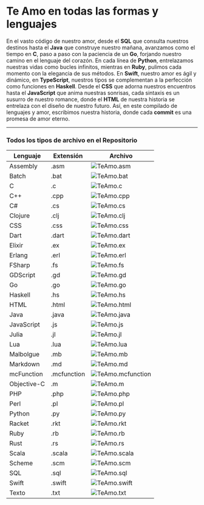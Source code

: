 # Te Amo en todas las formas y lenguajes

En el vasto código de nuestro amor, desde el **SQL** que consulta nuestros destinos hasta el **Java** que construye nuestro mañana, avanzamos como el tiempo en **C**, paso a paso con la paciencia de un **Go**, forjando nuestro camino en el lenguaje del corazón. En cada línea de **Python**, entrelazamos nuestras vidas como bucles infinitos, mientras en **Ruby**, pulimos cada momento con la elegancia de sus métodos. En **Swift**, nuestro amor es ágil y dinámico, en **TypeScript**, nuestros tipos se complementan a la perfección como funciones en **Haskell**. Desde el **CSS** que adorna nuestros encuentros hasta el **JavaScript** que anima nuestras sonrisas, cada sintaxis es un susurro de nuestro romance, donde el **HTML** de nuestra historia se entrelaza con el diseño de nuestro futuro. Así, en este compilado de lenguajes y amor, escribimos nuestra historia, donde cada **commit** es una promesa de amor eterno.

---

### Todos los tipos de archivo en el Repositorio

| Lenguaje | Extensión | Archivo |
|------------------|-----------|-------|
| Assembly         | .asm      | ![TeAmo.asm](https://img.shields.io/badge/TeAmo-.asm-ffb3e6) |
| Batch            | .bat      | ![TeAmo.bat](https://img.shields.io/badge/TeAmo-.bat-ffb3e6) |
| C                | .c        | ![TeAmo.c](https://img.shields.io/badge/TeAmo-.c-ffb3e6) |
| C++              | .cpp      | ![TeAmo.cpp](https://img.shields.io/badge/TeAmo-.cpp-ffb3e6) |
| C#               | .cs       | ![TeAmo.cs](https://img.shields.io/badge/TeAmo-.cs-ffb3e6) |
| Clojure          | .clj      | ![TeAmo.clj](https://img.shields.io/badge/TeAmo-.clj-ffb3e6) |
| CSS              | .css      | ![TeAmo.css](https://img.shields.io/badge/TeAmo-.css-ffb3e6) |
| Dart             | .dart     | ![TeAmo.dart](https://img.shields.io/badge/TeAmo-.dart-ffb3e6) |
| Elixir           | .ex       | ![TeAmo.ex](https://img.shields.io/badge/TeAmo-.ex-ffb3e6) |
| Erlang           | .erl      | ![TeAmo.erl](https://img.shields.io/badge/TeAmo-.erl-ffb3e6) |
| FSharp           | .fs       | ![TeAmo.fs](https://img.shields.io/badge/TeAmo-.fs-ffb3e6) |
| GDScript         | .gd       | ![TeAmo.gd](https://img.shields.io/badge/TeAmo-.gd-ffb3e6) |
| Go               | .go       | ![TeAmo.go](https://img.shields.io/badge/TeAmo-.go-ffb3e6) |
| Haskell          | .hs       | ![TeAmo.hs](https://img.shields.io/badge/TeAmo-.hs-ffb3e6) |
| HTML             | .html     | ![TeAmo.html](https://img.shields.io/badge/TeAmo-.html-ffb3e6) |
| Java             | .java     | ![TeAmo.java](https://img.shields.io/badge/TeAmo-.java-ffb3e6) |
| JavaScript       | .js       | ![TeAmo.js](https://img.shields.io/badge/TeAmo-.js-ffb3e6) |
| Julia            | .jl       | ![TeAmo.jl](https://img.shields.io/badge/TeAmo-.jl-ffb3e6) |
| Lua              | .lua      | ![TeAmo.lua](https://img.shields.io/badge/TeAmo-.lua-ffb3e6) |
| Malbolgue        | .mb       | ![TeAmo.mb](https://img.shields.io/badge/TeAmo-.mb-ffb3e6) |
| Markdown         | .md       | ![TeAmo.md](https://img.shields.io/badge/TeAmo-.md-ffb3e6) |
| mcFunction       | .mcfunction | ![TeAmo.mcfunction](https://img.shields.io/badge/TeAmo-.mcfunction-ffb3e6) |
| Objective-C      | .m        | ![TeAmo.m](https://img.shields.io/badge/TeAmo-.m-ffb3e6) |
| PHP              | .php      | ![TeAmo.php](https://img.shields.io/badge/TeAmo-.php-ffb3e6) |
| Perl             | .pl       | ![TeAmo.pl](https://img.shields.io/badge/TeAmo-.pl-ffb3e6) |
| Python           | .py       | ![TeAmo.py](https://img.shields.io/badge/TeAmo-.py-ffb3e6) |
| Racket           | .rkt      | ![TeAmo.rkt](https://img.shields.io/badge/TeAmo-.rkt-ffb3e6) |
| Ruby             | .rb       | ![TeAmo.rb](https://img.shields.io/badge/TeAmo-.rb-ffb3e6) |
| Rust             | .rs       | ![TeAmo.rs](https://img.shields.io/badge/TeAmo-.rs-ffb3e6) |
| Scala            | .scala    | ![TeAmo.scala](https://img.shields.io/badge/TeAmo-.scala-ffb3e6) |
| Scheme           | .scm      | ![TeAmo.scm](https://img.shields.io/badge/TeAmo-.scm-ffb3e6) |
| SQL              | .sql      | ![TeAmo.sql](https://img.shields.io/badge/TeAmo-.sql-ffb3e6) |
| Swift            | .swift    | ![TeAmo.swift](https://img.shields.io/badge/TeAmo-.swift-ffb3e6) |
| Texto            | .txt      | ![TeAmo.txt](https://img.shields.io/badge/TeAmo-.txt-ffb3e6) |
